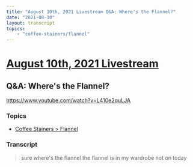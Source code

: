 ```yaml
---
title: "August 10th, 2021 Livestream Q&A: Where's the Flannel?"
date: "2021-08-10"
layout: transcript
topics:
    - "coffee-stainers/flannel"
---
```

# [August 10th, 2021 Livestream](../2021-08-10.md)
## Q&A: Where's the Flannel?
https://www.youtube.com/watch?v=L410e2quLJA

### Topics
* [Coffee Stainers > Flannel](../topics/coffee-stainers/flannel.md)

### Transcript

> sure where's the flannel the flannel is in my wardrobe not on today
